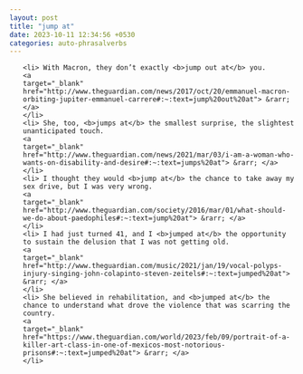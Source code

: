 ```yaml
---
layout: post
title: "jump at"
date: 2023-10-11 12:34:56 +0530
categories: auto-phrasalverbs
---
```

<ol>

    <li> With Macron, they don’t exactly <b>jump out at</b> you.
    <a 
    target="_blank" 
    href="http://www.theguardian.com/news/2017/oct/20/emmanuel-macron-orbiting-jupiter-emmanuel-carrere#:~:text=jump%20out%20at"> &rarr; </a>
    </li>
    <li> She, too, <b>jumps at</b> the smallest surprise, the slightest unanticipated touch.
    <a 
    target="_blank" 
    href="http://www.theguardian.com/news/2021/mar/03/i-am-a-woman-who-wants-on-disability-and-desire#:~:text=jumps%20at"> &rarr; </a>
    </li>
    <li> I thought they would <b>jump at</b> the chance to take away my sex drive, but I was very wrong.
    <a 
    target="_blank" 
    href="http://www.theguardian.com/society/2016/mar/01/what-should-we-do-about-paedophiles#:~:text=jump%20at"> &rarr; </a>
    </li>
    <li> I had just turned 41, and I <b>jumped at</b> the opportunity to sustain the delusion that I was not getting old.
    <a 
    target="_blank" 
    href="http://www.theguardian.com/music/2021/jan/19/vocal-polyps-injury-singing-john-colapinto-steven-zeitels#:~:text=jumped%20at"> &rarr; </a>
    </li>
    <li> She believed in rehabilitation, and <b>jumped at</b> the chance to understand what drove the violence that was scarring the country.
    <a 
    target="_blank" 
    href="https://www.theguardian.com/world/2023/feb/09/portrait-of-a-killer-art-class-in-one-of-mexicos-most-notorious-prisons#:~:text=jumped%20at"> &rarr; </a>
    </li>